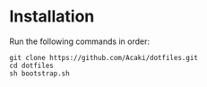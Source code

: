 # Installation
Run the following commands in order:

    git clone https://github.com/Acaki/dotfiles.git
    cd dotfiles
    sh bootstrap.sh
